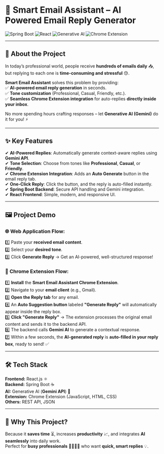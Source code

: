 # 📧 Smart Email Assistant – AI Powered Email Reply Generator  

![Spring Boot](https://img.shields.io/badge/Backend-SpringBoot-green) ![React](https://img.shields.io/badge/Frontend-React-blue) ![Generative AI](https://img.shields.io/badge/AI-Gemini-orange) ![Chrome Extension](https://img.shields.io/badge/Extension-Google%20Chrome-lightgrey)

---

## 🚀 **About the Project**  
In today’s professional world, people receive **hundreds of emails daily** 📥, but replying to each one is **time-consuming and stressful** 😓.  

**Smart Email Assistant** solves this problem by providing:  
✅ **AI-powered email reply generation** in seconds.  
✅ **Tone customization** (Professional, Casual, Friendly, etc.).  
✅ **Seamless Chrome Extension integration** for auto-replies **directly inside your inbox**.  

No more spending hours crafting responses – let **Generative AI (Gemini)** do it for you! ⚡  

---

## ✨ **Key Features**  

✔ **AI-Powered Replies**: Automatically generate context-aware replies using **Gemini API**.  
✔ **Tone Selection**: Choose from tones like **Professional**, **Casual**, or **Friendly**.  
✔ **Chrome Extension Integration**: Adds an **Auto Generate** button in the email reply tab.  
✔ **One-Click Reply**: Click the button, and the reply is auto-filled instantly.  
✔ **Spring Boot Backend**: Secure API handling and Gemini integration.  
✔ **React Frontend**: Simple, modern, and responsive UI.  

---

## 🖼 **Project Demo**  
### 🌐 **Web Application Flow:**  
1️⃣ Paste your **received email content**.  
2️⃣ Select your **desired tone**.  
3️⃣ Click **Generate Reply** → Get an AI-powered, well-structured response!  

### 🧩 **Chrome Extension Flow:**  
1️⃣ **Install** the **Smart Email Assistant Chrome Extension**.  
2️⃣ Navigate to your **email client** (e.g., Gmail).  
3️⃣ **Open the Reply tab** for any email.  
4️⃣ An **Auto Suggestion button** labeled **"Generate Reply"** will automatically appear inside the reply box.  
5️⃣ **Click "Generate Reply"** → The extension processes the original email content and sends it to the backend API.  
6️⃣ The backend calls **Gemini AI** to generate a contextual response.  
7️⃣ Within a few seconds, the **AI-generated reply** is **auto-filled in your reply box**, ready to send! ✅  

---

## 🛠 **Tech Stack**  

**Frontend:** React.js ⚛  
**Backend:** Spring Boot ☕  
**AI:** Generative AI (**Gemini API**) 🤖  
**Extension:** Chrome Extension (JavaScript, HTML, CSS)  
**Others:** REST API, JSON  

---

## 🌟 **Why This Project?**  

Because it **saves time** ⏳, increases **productivity** 📈, and integrates **AI seamlessly** into daily work.  
Perfect for **busy professionals** 👨‍💼👩‍💼 who want **quick, smart replies** 💡.  

